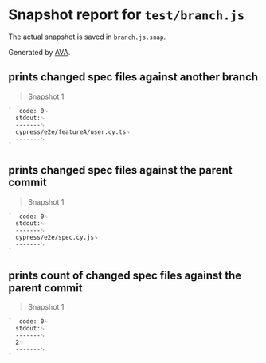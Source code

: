 # Snapshot report for `test/branch.js`

The actual snapshot is saved in `branch.js.snap`.

Generated by [AVA](https://avajs.dev).

## prints changed spec files against another branch

> Snapshot 1

    `  code: 0␊
      stdout:␊
      -------␊
      cypress/e2e/featureA/user.cy.ts␊
      -------␊
    `

## prints changed spec files against the parent commit

> Snapshot 1

    `  code: 0␊
      stdout:␊
      -------␊
      cypress/e2e/spec.cy.js␊
      -------␊
    `

## prints count of changed spec files against the parent commit

> Snapshot 1

    `  code: 0␊
      stdout:␊
      -------␊
      2␊
      -------␊
    `
